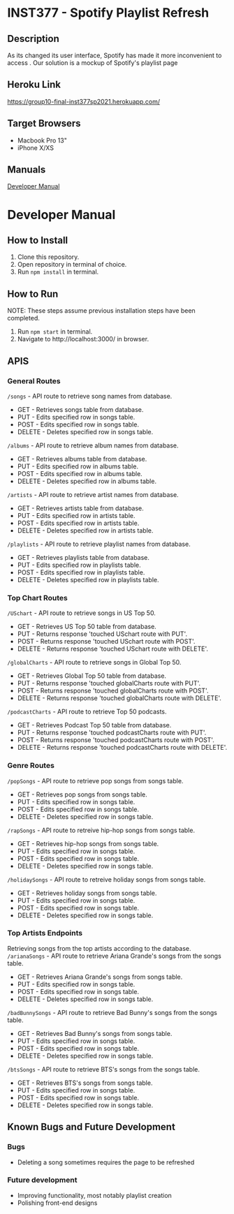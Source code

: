 # INST377 - Spotify Playlist Refresh

## Description
As its changed its user interface, Spotify has made it more inconvenient to access . Our solution is a mockup of Spotify's playlist page 

## Heroku Link
https://group10-final-inst377sp2021.herokuapp.com/

## Target Browsers
- Macbook Pro 13"
- iPhone X/XS

## Manuals
[Developer Manual](https://github.com/Nelson-Menro/Group10-Final-INST377SP2021/#developer-manual)

# Developer Manual
## How to Install
1. Clone this repository.
2. Open repository in terminal of choice.
3. Run ```npm install``` in terminal.

## How to Run
NOTE: These steps assume previous installation steps have been completed.
1. Run ```npm start``` in terminal.
2. Navigate to http://localhost:3000/ in browser.

## APIS
### General Routes
```/songs``` - API route to retrieve song names from database.
- GET - Retrieves songs table from database.
- PUT - Edits specified row in songs table.
- POST - Edits specified row in songs table.
- DELETE - Deletes specified row in songs table.

```/albums``` - API route to retrieve album names from database.
- GET - Retrieves albums table from database.
- PUT - Edits specified row in albums table.
- POST - Edits specified row in albums table.
- DELETE - Deletes specified row in albums table.

```/artists``` - API route to retrieve artist names from database.
- GET - Retrieves artists table from database.
- PUT - Edits specified row in artists table.
- POST - Edits specified row in artists table.
- DELETE - Deletes specified row in artists table.

```/playlists``` - API route to retrieve playlist names from database.
- GET - Retrieves playlists table from database.
- PUT - Edits specified row in playlists table.
- POST - Edits specified row in playlists table.
- DELETE - Deletes specified row in playlists table.

### Top Chart Routes
```/USchart``` - API route to retrieve songs in US Top 50.
- GET - Retrieves US Top 50 table from database.
- PUT - Returns response 'touched USchart route with PUT'.
- POST - Returns response 'touched USchart route with POST'.
- DELETE - Returns response 'touched USchart route with DELETE'.

```/globalCharts``` - API route to retrieve songs in Global Top 50.
- GET - Retrieves Global Top 50 table from database.
- PUT - Returns response 'touched globalCharts route with PUT'.
- POST - Returns response 'touched globalCharts route with POST'.
- DELETE - Returns response 'touched globalCharts route with DELETE'.

```/podcastCharts``` - API route to retrieve Top 50 podcasts.
- GET - Retrieves Podcast Top 50 table from database.
- PUT - Returns response 'touched podcastCharts route with PUT'.
- POST - Returns response 'touched podcastCharts route with POST'.
- DELETE - Returns response 'touched podcastCharts route with DELETE'.

### Genre Routes
```/popSongs``` - API route to retrieve pop songs from songs table.
- GET - Retrieves pop songs from songs table.
- PUT - Edits specified row in songs table.
- POST - Edits specified row in songs table.
- DELETE - Deletes specified row in songs table.

```/rapSongs``` - API route to retreive hip-hop songs from songs table.
- GET - Retrieves hip-hop songs from songs table.
- PUT - Edits specified row in songs table.
- POST - Edits specified row in songs table.
- DELETE - Deletes specified row in songs table.

```/holidaySongs``` - API route to retreive holiday songs from songs table.
- GET - Retrieves holiday songs from songs table.
- PUT - Edits specified row in songs table.
- POST - Edits specified row in songs table.
- DELETE - Deletes specified row in songs table.

### Top Artists Endpoints
Retrieving songs from the top artists according to the database.
```/arianaSongs``` - API route to retrieve Ariana Grande's songs from the songs table.
- GET - Retrieves Ariana Grande's songs from songs table.
- PUT - Edits specified row in songs table.
- POST - Edits specified row in songs table.
- DELETE - Deletes specified row in songs table.

```/badBunnySongs``` - API route to retrieve Bad Bunny's songs from the songs table.
- GET - Retrieves Bad Bunny's songs from songs table.
- PUT - Edits specified row in songs table.
- POST - Edits specified row in songs table.
- DELETE - Deletes specified row in songs table.

```/btsSongs``` - API route to retrieve BTS's songs from the songs table.
- GET - Retrieves BTS's songs from songs table.
- PUT - Edits specified row in songs table.
- POST - Edits specified row in songs table.
- DELETE - Deletes specified row in songs table.

## Known Bugs and Future Development
### Bugs
- Deleting a song sometimes requires the page to be refreshed
### Future development
- Improving functionality, most notably playlist creation
- Polishing front-end designs
